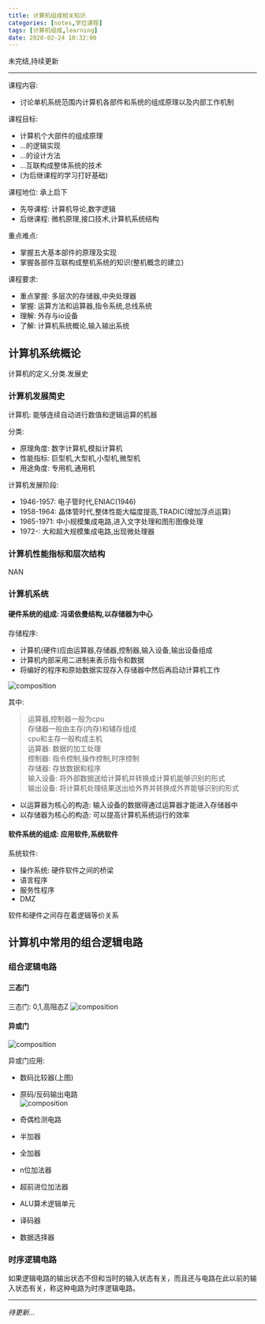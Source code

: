 ```yaml
---
title: 计算机组成相关知识
categories: [notes,学位课程]
tags: [计算机组成,learning]
date: 2020-02-24 10:32:00
---
```


未完结,持续更新

---

课程内容:
* 讨论单机系统范围内计算机各部件和系统的组成原理以及内部工作机制

课程目标:
* 计算机个大部件的组成原理
* ...的逻辑实现
* ...的设计方法
* ...互联构成整体系统的技术
* (为后继课程的学习打好基础)

课程地位: 承上启下
* 先导课程: 计算机导论,数字逻辑
* 后继课程: 微机原理,接口技术,计算机系统结构

重点难点:
* 掌握五大基本部件的原理及实现
* 掌握各部件互联构成整机系统的知识(整机概念的建立)

课程要求:
* 重点掌握: 多层次的存储器,中央处理器
* 掌握: 运算方法和运算器,指令系统,总线系统
* 理解: 外存与io设备
* 了解: 计算机系统概论,输入输出系统

<!--more-->

## 计算机系统概论
计算机的定义,分类.发展史

### 计算机发展简史
计算机: 能够连续自动进行数值和逻辑运算的机器

分类:
* 原理角度: 数字计算机,模拟计算机
* 性能指标: 巨型机,大型机,小型机,微型机
* 用途角度: 专用机,通用机

计算机发展阶段:
* 1946-1957: 电子管时代,ENIAC(1946)
* 1958-1964: 晶体管时代,整体性能大幅度提高,TRADIC(增加浮点运算)
* 1965-1971: 中小规模集成电路,进入文字处理和图形图像处理
* 1972-: 大和超大规模集成电路,出现微处理器

### 计算机性能指标和层次结构
NAN

### 计算机系统

#### 硬件系统的组成: 冯诺依曼结构,以存储器为中心

存储程序:
* 计算机(硬件)应由运算器,存储器,控制器,输入设备,输出设备组成
* 计算机内部采用二进制来表示指令和数据
* 将编好的程序和原始数据实现存入存储器中然后再启动计算机工作

![composition](compo0.png)  

其中:
> 运算器,控制器一般为cpu  
> 存储器一般由主存(内存)和辅存组成  
> cpu和主存一般构成主机  
> 运算器: 数据的加工处理  
> 控制器: 指令控制,操作控制,时序控制  
> 存储器: 存放数据和程序  
> 输入设备: 将外部数据送给计算机并转换成计算机能够识别的形式  
> 输出设备: 将计算机处理结果送出给外界并转换成外界能够识别的形式

* 以运算器为核心的构造: 输入设备的数据得通过运算器才能进入存储器中
* 以存储器为核心的构造: 可以提高计算机系统运行的效率

#### 软件系统的组成: 应用软件,系统软件  

系统软件:
* 操作系统: 硬件软件之间的桥梁
* 语言程序
* 服务性程序
* DMZ

软件和硬件之间存在着逻辑等价关系

## 计算机中常用的组合逻辑电路

### 组合逻辑电路

#### 三态门
三态门: 0,1,高阻态Z
![composition](compo1.png)  

#### 异或门
![composition](compo2.png)

异或门应用:
* 数码比较器(上图)  

* 原码/反码输出电路  
![composition](compo3.png)

* 奇偶检测电路

* 半加器
* 全加器
* n位加法器
* 超前进位加法器
* ALU算术逻辑单元
* 译码器
* 数据选择器

### 时序逻辑电路

如果逻辑电路的输出状态不但和当时的输入状态有关，而且还与电路在此以前的输入状态有关，称这种电路为时序逻辑电路。



---

*待更新...*










